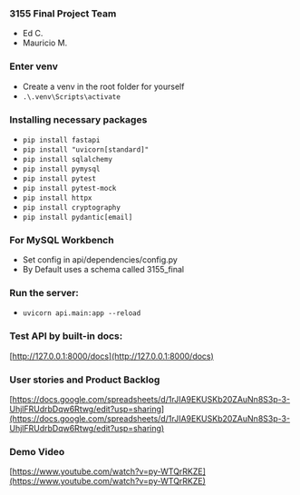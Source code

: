 ### 3155 Final Project Team
* Ed C.
* Mauricio M. 

### Enter venv
* Create a venv in the root folder for yourself
* `.\.venv\Scripts\activate`

### Installing necessary packages
* `pip install fastapi`
* `pip install "uvicorn[standard]"`  
* `pip install sqlalchemy`  
* `pip install pymysql`
* `pip install pytest`
* `pip install pytest-mock`
* `pip install httpx`
* `pip install cryptography`
* `pip install pydantic[email]`

### For MySQL Workbench
* Set config in api/dependencies/config.py
* By Default uses a schema called 3155_final

### Run the server:
* `uvicorn api.main:app --reload`
### Test API by built-in docs:
[http://127.0.0.1:8000/docs](http://127.0.0.1:8000/docs)

### User stories and Product Backlog
[https://docs.google.com/spreadsheets/d/1rJIA9EKUSKb20ZAuNn8S3p-3-UhjlFRUdrbDqw6Rtwg/edit?usp=sharing](https://docs.google.com/spreadsheets/d/1rJIA9EKUSKb20ZAuNn8S3p-3-UhjlFRUdrbDqw6Rtwg/edit?usp=sharing)

### Demo Video
[https://www.youtube.com/watch?v=py-WTQrRKZE](https://www.youtube.com/watch?v=py-WTQrRKZE)